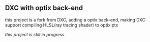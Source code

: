## DXC with optix back-end

this project is a fork from DXC, adding a optix back-end, making DXC support compiling HLSL(ray tracing shader) to optix ptx

*this project is still in progress*